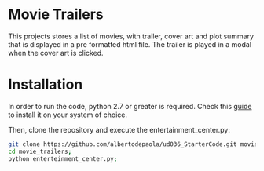 # Movie Trailers
This projects stores a list of movies, with trailer,
cover art and plot summary that is displayed in a pre formatted html file.
The trailer is played in a modal when the cover art is clicked.
# Installation
In order to run the code, python 2.7 or greater is required. Check this [guide](https://wiki.python.org/moin/BeginnersGuide) to install it on your system of choice.

Then, clone the repository and execute the entertainment_center.py:
```bash
git clone https://github.com/albertodepaola/ud036_StarterCode.git movie_trailers;
cd movie_trailers;
python enterteinment_center.py;
```

